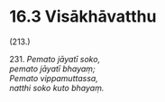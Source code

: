 

# 16.3 Visākhāvatthu



(213.)

231\. _Pemato jāyatī soko,_  
_pemato jāyatī bhayaṃ;_  
_Pemato vippamuttassa,_  
_natthi soko kuto bhayaṃ._  




